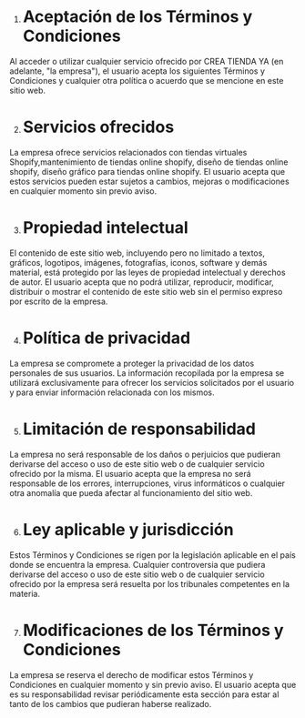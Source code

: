 1. # **Aceptación de los Términos y Condiciones**
Al acceder o utilizar cualquier servicio ofrecido por CREA TIENDA YA (en adelante, "la empresa"), el usuario acepta los siguientes Términos y Condiciones y cualquier otra política o acuerdo que se mencione en este sitio web.

2. # **Servicios ofrecidos**
La empresa ofrece servicios relacionados con tiendas virtuales Shopify,mantenimiento de tiendas online shopify, diseño de tiendas online shopify, diseño gráfico para tiendas online shopify. El usuario acepta que estos servicios pueden estar sujetos a cambios, mejoras o modificaciones en cualquier momento sin previo aviso.

3. # **Propiedad intelectual**
El contenido de este sitio web, incluyendo pero no limitado a textos, gráficos, logotipos, imágenes, fotografías, iconos, software y demás material, está protegido por las leyes de propiedad intelectual y derechos de autor. El usuario acepta que no podrá utilizar, reproducir, modificar, distribuir o mostrar el contenido de este sitio web sin el permiso expreso por escrito de la empresa.

4. # **Política de privacidad**
La empresa se compromete a proteger la privacidad de los datos personales de sus usuarios. La información recopilada por la empresa se utilizará exclusivamente para ofrecer los servicios solicitados por el usuario y para enviar información relacionada con los mismos.

5. # **Limitación de responsabilidad**
La empresa no será responsable de los daños o perjuicios que pudieran derivarse del acceso o uso de este sitio web o de cualquier servicio ofrecido por la misma. El usuario acepta que la empresa no será responsable de los errores, interrupciones, virus informáticos o cualquier otra anomalía que pueda afectar al funcionamiento del sitio web.

6. # **Ley aplicable y jurisdicción**
Estos Términos y Condiciones se rigen por la legislación aplicable en el país donde se encuentra la empresa. Cualquier controversia que pudiera derivarse del acceso o uso de este sitio web o de cualquier servicio ofrecido por la empresa será resuelta por los tribunales competentes en la materia.

7. # **Modificaciones de los Términos y Condiciones**
La empresa se reserva el derecho de modificar estos Términos y Condiciones en cualquier momento y sin previo aviso. El usuario acepta que es su responsabilidad revisar periódicamente esta sección para estar al tanto de los cambios que pudieran haberse realizado.